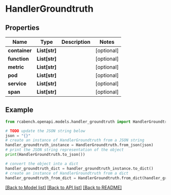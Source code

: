 # HandlerGroundtruth


## Properties

Name | Type | Description | Notes
------------ | ------------- | ------------- | -------------
**container** | **List[str]** |  | [optional] 
**function** | **List[str]** |  | [optional] 
**metric** | **List[str]** |  | [optional] 
**pod** | **List[str]** |  | [optional] 
**service** | **List[str]** |  | [optional] 
**span** | **List[str]** |  | [optional] 

## Example

```python
from rcabench.openapi.models.handler_groundtruth import HandlerGroundtruth

# TODO update the JSON string below
json = "{}"
# create an instance of HandlerGroundtruth from a JSON string
handler_groundtruth_instance = HandlerGroundtruth.from_json(json)
# print the JSON string representation of the object
print(HandlerGroundtruth.to_json())

# convert the object into a dict
handler_groundtruth_dict = handler_groundtruth_instance.to_dict()
# create an instance of HandlerGroundtruth from a dict
handler_groundtruth_from_dict = HandlerGroundtruth.from_dict(handler_groundtruth_dict)
```
[[Back to Model list]](../README.md#documentation-for-models) [[Back to API list]](../README.md#documentation-for-api-endpoints) [[Back to README]](../README.md)


